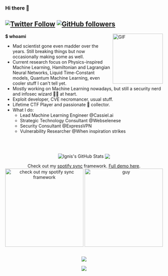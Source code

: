 
### Hi there 👋

[![Twitter Follow](https://img.shields.io/twitter/follow/ahakcil?style=flat-square)](https://twitter.com/ahakcil)
[![GitHub followers](https://img.shields.io/github/followers/ignis-sec?style=flat-square)](https://github.com/ignis-sec?tab=followers)
---

<img align="right" alt="GIF" height="160px" src="https://media.giphy.com/media/du3J3cXyzhj75IOgvA/giphy.gif" />

**$ whoami** 
- Mad scientist gone even madder over the years. Still breaking things but now occasionally making some as well.
- Current research focus on Physics-inspired Machine Learning, Hamiltonian and Lagrangian Neural Networks, Liquid Time-Constant models, Quantum Machine Learning, even cooler stuff I can't tell yet.
- Mostly working on Machine Learning nowadays, but still a security nerd and infosec wizard 🧙‍♂️ at heart.
- Exploit developer, CVE necromancer, usual stuff. 
- Lifetime CTF Player and passionate 🚩 collector.
- What I do:
  * Lead Machine Learning Engineer @Cassiel.ai
  * Strategic Technology Consultant @Webselenese
  * Security Consultant @ExpressVPN
  * Vulnerability Researcher @When inspiration strikes



<br><br>

<p float="left" align="center">
<img align="center" src="https://github-readme-stats.vercel.app/api?username=ignis-sec&show_icons=true&line_height=33&count_private=true&theme=light&1" alt="Ignis's GitHub Stats" />
<img align="center" src="https://github-readme-stats.vercel.app/api/top-langs/?username=ignis-sec&langs_count=4&line_height=35&theme=light" />
</p>


<p float="left" align="center">
  Check out my <a href="https://github.com/ignis-sec/spotify-sync">spotify sync</a> framework. <a href="https://www.youtube.com/watch?v=zyYRLC5fsEk">Full demo here</a>.<br>
  <a href="https://github.com/ignis-sec/spotify-sync"><img align="center" alt="check out my spotify sync framework" height="250" src="https://github.com/ignis-sec/FlameOfIgnis/blob/master/Spotify_Sync_demo.gif?raw=true" /></a>
  
  
<img align="center" alt="guy" height="250" src="https://i.pinimg.com/originals/e4/26/70/e426702edf874b181aced1e2fa5c6cde.gif" />
</p>

<p align="center">
<br><img src="https://i.imgur.com/lbyAM4Q.jpg">
</p>

<p float="center" align="center">
  <img src="https://github-profile-trophy.vercel.app/?username=ignis-sec&row=1&column=8"> 
</p>
